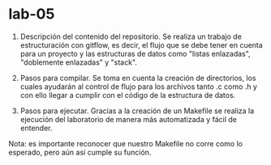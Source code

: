 # lab-05
1. Descripción del contenido del repositorio.
    Se realiza un trabajo de estructuración con gitflow, es decir, el flujo que se debe tener en cuenta para un proyecto y las estructuras de datos como "listas enlazadas", "doblemente enlazadas" y "stack".

2. Pasos para compilar.
    Se toma en cuenta la creación de directorios, los cuales ayudarán al control de flujo para los archivos tanto .c como .h y con ello llegar a cumplir con el código de la estructura de datos.

3. Pasos para ejecutar.
    Gracias a la creación de un Makefile se realiza la ejecución del laboratorio de manera más automatizada y fácil de entender.

Nota: es importante reconocer que nuestro Makefile no corre como lo esperado, pero aún así cumple su función.
